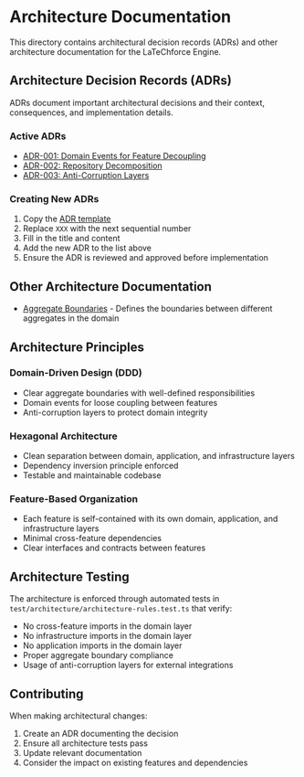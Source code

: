 # Architecture Documentation

This directory contains architectural decision records (ADRs) and other architecture documentation for the LaTeChforce Engine.

## Architecture Decision Records (ADRs)

ADRs document important architectural decisions and their context, consequences, and implementation details.

### Active ADRs

- [ADR-001: Domain Events for Feature Decoupling](./adr-001-domain-events.md)
- [ADR-002: Repository Decomposition](./adr-002-repository-decomposition.md)
- [ADR-003: Anti-Corruption Layers](./adr-003-anti-corruption-layers.md)

### Creating New ADRs

1. Copy the [ADR template](./adr-template.md)
2. Replace `XXX` with the next sequential number
3. Fill in the title and content
4. Add the new ADR to the list above
5. Ensure the ADR is reviewed and approved before implementation

## Other Architecture Documentation

- [Aggregate Boundaries](./aggregate-boundaries.md) - Defines the boundaries between different aggregates in the domain

## Architecture Principles

### Domain-Driven Design (DDD)
- Clear aggregate boundaries with well-defined responsibilities
- Domain events for loose coupling between features
- Anti-corruption layers to protect domain integrity

### Hexagonal Architecture
- Clean separation between domain, application, and infrastructure layers
- Dependency inversion principle enforced
- Testable and maintainable codebase

### Feature-Based Organization
- Each feature is self-contained with its own domain, application, and infrastructure layers
- Minimal cross-feature dependencies
- Clear interfaces and contracts between features

## Architecture Testing

The architecture is enforced through automated tests in `test/architecture/architecture-rules.test.ts` that verify:

- No cross-feature imports in the domain layer
- No infrastructure imports in the domain layer
- No application imports in the domain layer
- Proper aggregate boundary compliance
- Usage of anti-corruption layers for external integrations

## Contributing

When making architectural changes:

1. Create an ADR documenting the decision
2. Ensure all architecture tests pass
3. Update relevant documentation
4. Consider the impact on existing features and dependencies